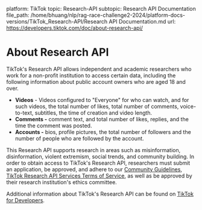 platform: TikTok
topic: Research-API
subtopic: Research API Documentation
file_path: /home/bhuang/nlp/rag-race-challenge2-2024/platform-docs-versions/TikTok_Research-API/Research API Documentation.md
url: https://developers.tiktok.com/doc/about-research-api/

# About Research API

TikTok's Research API allows independent and academic researchers who work for a non-profit institution to access certain data, including the following information about public account owners who are aged 18 and over.

* **Videos** - Videos configured to "Everyone" for who can watch, and for such videos, the total number of likes, total number of comments, voice-to-text, subtitles, the time of creation and video length.
* **Comments -** comment text, and total number of likes, replies, and the time the comment was posted.
* **Accounts -** bios, profile pictures, the total number of followers and the number of people who are followed by the account.

This Research API supports research in areas such as misinformation, disinformation, violent extremism, social trends, and community building. In order to obtain access to TikTok's Research API, researchers must submit an application, be approved, and adhere to our [Community Guidelines](https://www.tiktok.com/community-guidelines), [TikTok Research API Services Terms of Service](https://www.tiktok.com/legal/page/global/terms-of-service-research-api/en), as well as be approved by their research institution's ethics committee.

Additional information about TikTok's Research API can be found on [TikTok for Developers](https://developers.tiktok.com/products/research-api/).
